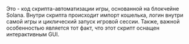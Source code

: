Это - код скрипта-автоматизации игры, основанной на блокчейне Solana. Внутри скрипта происходит импорт кошелька, логин внутри самой игры и циклический запуск игровой сессии.
Также, важной особенностью является тот факт, что этот скрипт оснащен интерактивным GUI.
